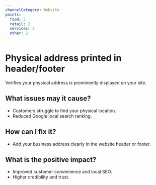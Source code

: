 ```yaml
---
channelCategory: Website
points:
  food: 3
  retail: 2
  services: 2
  other: 2
---
```


# Physical address printed in header/footer

Verifies your physical address is prominently displayed on your site.

## What issues may it cause?

- Customers struggle to find your physical location.
- Reduced Google local search ranking.

## How can I fix it?

- Add your business address clearly in the website header or footer.

## What is the positive impact?

- Improved customer convenience and local SEO.
- Higher credibility and trust. 